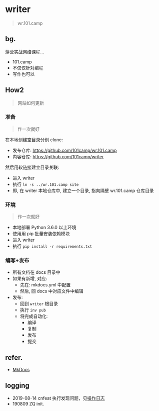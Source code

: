# writer
> wr.101.camp

## bg.

蟒营实战网络课程...

- 101.camp
- 不仅仅针对编程
- 写作也可以


## How2
> 网站如何更新


### 准备
> 作一次就好

在本地创建空目录分别 clone:

- 发布仓库: https://github.com/101camp/wr.101.camp
- 内容仓库: https://github.com/101camp/writer

然后用软链接建立目录关联:

- 进入 writer
- 执行 `ln -s ../wr.101.camp site`
- 即, 在 writer 本地仓库中, 建立一个目录, 指向隔壁 wr.101.camp 仓库目录


### 环境
> 作一次就好


- 本地部署 Python 3.6.0 以上环境
- 使用用 pip 批量安装依赖模块
- 进入 writer
- 执行 `pip install -r requirements.txt`



### 编写+发布

- 所有文档在 docs 目录中
- 如果有新增, 对应:
    + 先在: mkdocs.yml 中配置
    + 然后, 回 docs 中对应文件中编辑
- 发布:
    + 回到 `writer` 根目录
    + 执行 `inv pub`
    + 将完成自动化:
        * 编译
        * 复制
        * 发布
        * 提交


## refer.

- [MkDocs](https://www.mkdocs.org/)

## logging

- 2019-08-14 cnfeat 执行发现问题，见[操作日志](https://github.com/101camp/writer/blob/master/OperationLog.md)
- 190809 ZQ init.
